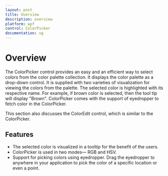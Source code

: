 ```yaml
---
layout: post
title: Overview
description: overview
platform: wpf
control: ColorPicker
documentation: ug
---
```


# Overview

The ColorPicker control provides an easy and an efficient way to select colors from the color palette collection. It displays the color palette as a drop-down control. It is supplied with two varieties of visualization for viewing the colors from the palette. The selected color is highlighted with its respective name. For example, if brown color is selected, then the tool tip will display "Brown". ColorPicker comes with the support of eyedropper to fetch color in the ColorPicker.

This section also discusses the ColorEdit control, which is similar to the ColorPicker.

## Features

* The selected color is visualized in a tooltip for the benefit of the users.
* ColorPicker is used in two modes— RGB and HSV.
* Support for picking colors using eyedropper. Drag the eyedropper to anywhere in your application to pick the color of a specific location or even a point.




